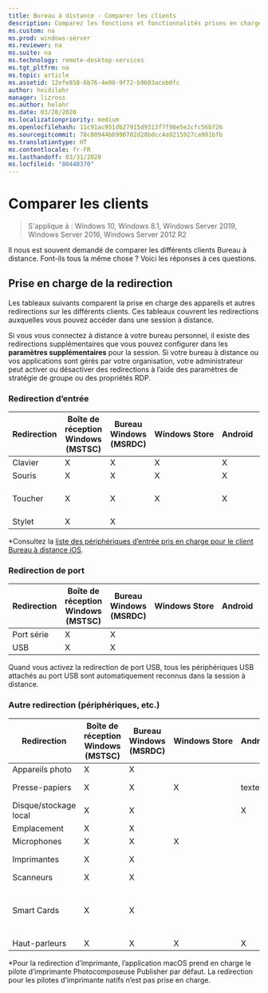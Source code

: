 ```yaml
---
title: Bureau à distance - Comparer les clients
description: Comparez les fonctions et fonctionnalités prises en charge dans les différents clients Bureau à distance.
ms.custom: na
ms.prod: windows-server
ms.reviewer: na
ms.suite: na
ms.technology: remote-desktop-services
ms.tgt_pltfrm: na
ms.topic: article
ms.assetid: 12efe858-6b76-4e08-9f72-b9603aceb0fc
author: heidilohr
manager: lizross
ms.author: helohr
ms.date: 03/28/2020
ms.localizationpriority: medium
ms.openlocfilehash: 11c91ac951db27915d9313f7f98e5e2cfc56b726
ms.sourcegitcommit: 78c00944b6990702d28bdcc4a9215927ca901bfb
ms.translationtype: HT
ms.contentlocale: fr-FR
ms.lasthandoff: 03/31/2020
ms.locfileid: "80440370"
---
```

# <a name="compare-the-clients"></a>Comparer les clients

>S'applique à : Windows 10, Windows 8.1, Windows Server 2019, Windows Server 2016, Windows Server 2012 R2

Il nous est souvent demandé de comparer les différents clients Bureau à distance. Font-ils tous la même chose ? Voici les réponses à ces questions.

## <a name="redirection-support"></a>Prise en charge de la redirection

Les tableaux suivants comparent la prise en charge des appareils et autres redirections sur les différents clients. Ces tableaux couvrent les redirections auxquelles vous pouvez accéder dans une session à distance.

Si vous vous connectez à distance à votre bureau personnel, il existe des redirections supplémentaires que vous pouvez configurer dans les **paramètres supplémentaires** pour la session. Si votre bureau à distance ou vos applications sont gérés par votre organisation, votre administrateur peut activer ou désactiver des redirections à l’aide des paramètres de stratégie de groupe ou des propriétés RDP.

### <a name="input-redirection"></a>Redirection d’entrée

| Redirection | Boîte de réception Windows</br>(MSTSC) | Bureau Windows</br>(MSRDC) | Windows Store | Android | iOS | macOS | Client web    |
|-------------|---------------------------|-----------------------------|---------------|---------|-----|-------|---------------|
| Clavier    | X                         | X                           | X             | X       | X   | X     | X             |
| Souris       | X                         | X                           | X             | X       | X\* | X     | X             |
| Toucher       | X                         | X                           | X             | X       | X   |       | X (sauf IE) |
| Stylet         | X                         | X                           |               |         |     |       |               |

*Consultez la [liste des périphériques d’entrée pris en charge pour le client Bureau à distance iOS](remote-desktop-ios.md#supported-input-devices).

### <a name="port-redirection"></a>Redirection de port

| Redirection | Boîte de réception Windows</br>(MSTSC) | Bureau Windows</br>(MSRDC) | Windows Store | Android | iOS | macOS | Client web |
|-------------|---------------------------|-----------------------------|---------------|---------|-----|-------|------------|
| Port série | X                         | X                           |               |         |     |       |            |
| USB         | X                         | X                           |               |         |     |       |            |

Quand vous activez la redirection de port USB, tous les périphériques USB attachés au port USB sont automatiquement reconnus dans la session à distance.

### <a name="other-redirection-devices-etc"></a>Autre redirection (périphériques, etc.)

| Redirection         | Boîte de réception Windows</br>(MSTSC) | Bureau Windows</br>(MSRDC) | Windows Store | Android | iOS         | macOS                           | Client web    |
|---------------------|---------------------------|-----------------------------|---------------|---------|-------------|---------------------------------|---------------|
| Appareils photo             | X                         | X                           |               |         |             | X                               |               |
| Presse-papiers           | X                         | X                           | X             | texte    | texte, image | X                               | texte          |
| Disque/stockage local | X                         | X                           |               | X       |             | X                               |               |
| Emplacement            | X                         | X                           |               |         |             |                                 |               |
| Microphones         | X                         | X                           | X             |         |             | X                               |               |
| Imprimantes            | X                         | X                           |               |         |             | X (CUPS uniquement)                   | Impression PDF     |
| Scanneurs            | X                         | X                           |               |         |             |                                 |               |
| Smart Cards         | X                         | X                           |               |         |             | X (ouverture de session Windows non prise en charge) |               |
| Haut-parleurs            | X                         | X                           | X             | X       | X           | X                               | X (sauf IE) |

*Pour la redirection d’imprimante, l’application macOS prend en charge le pilote d’imprimante Photocomposeuse Publisher par défaut. La redirection pour les pilotes d’imprimante natifs n’est pas prise en charge.
